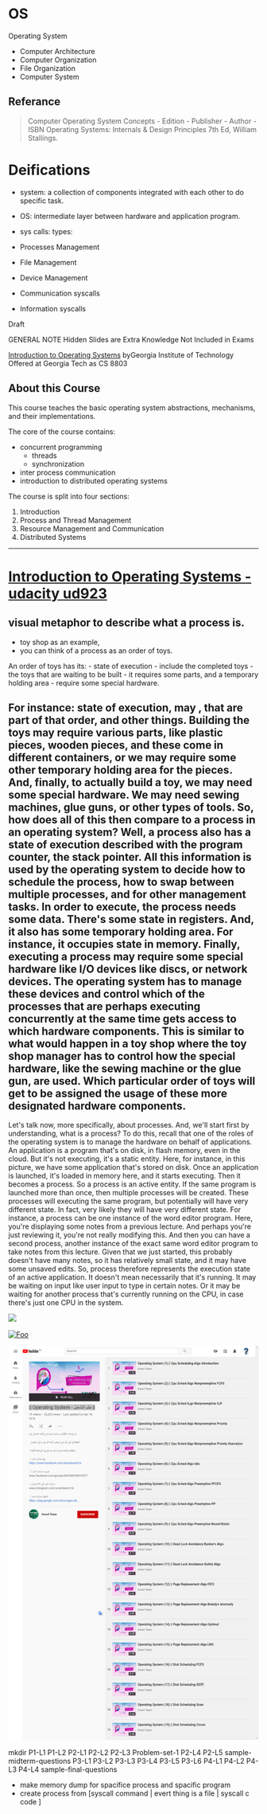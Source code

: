 OS
====

Operating System


- Computer Architecture
- Computer Organization
- File Organization
- Computer System

## Referance

> Computer Operating System Concepts
    - Edition
    - Publisher
    - Author
    - ISBN
> Operating Systems: Internals & Design Principles 7th Ed, William Stallings.




# Deifications
- system: a collection of components integrated with each other to do specific task.
- OS: intermediate layer between hardware and application program.


- sys calls:
types:
- Processes Management
- File Management
- Device Management
- Communication syscalls
- Information syscalls






Draft


GENERAL NOTE
Hidden Slides are Extra
Knowledge
Not Included in Exams




[Introduction to Operating Systems](https://www.udacity.com/course/introduction-to-operating-systems--ud923)
byGeorgia Institute of Technology
Offered at Georgia Tech as CS 8803

## About this Course

This course teaches the basic operating system abstractions, mechanisms, and their implementations.

The core of the course contains:
- concurrent programming
    - threads
    - synchronization
- inter process communication
- introduction to distributed operating systems

The course is split into four sections:
1. Introduction
2. Process and Thread Management
3. Resource Management and Communication
4. Distributed Systems

------------------------------------------------------------------------------------------------------------------------------------------
[Introduction to Operating Systems - udacity ud923](https://udacity.com/courses/ud923)
===

## visual metaphor to describe what a process is.

- toy shop as an example,
- you can think of a process as an order of toys.

An order of toys has its:
    - state of execution
        - include the completed toys
        - the toys that are waiting to be built
    - it requires some parts, and a temporary holding area
    - require some special hardware.

For instance:
    state of execution, may , that are part of that order, and other things.
Building the toys may require various parts, like plastic pieces, wooden pieces,
and these come in different containers, or
we may require some other temporary holding area for the pieces.
And, finally, to actually build a toy, we may need some special hardware.
We may need sewing machines, glue guns, or other types of tools.
So, how does all of this then compare to a process in an operating system?
Well, a process also has a state of execution described with
the program counter, the stack pointer.
All this information is used by the operating system to decide how
to schedule the process, how to swap between multiple processes, and
for other management tasks.
In order to execute, the process needs some data.
There's some state in registers.
And, it also has some temporary holding area.
For instance, it occupies state in memory.
Finally, executing a process may require some special hardware like
I/O devices like discs, or network devices.
The operating system has to manage these devices and
control which of the processes that are perhaps executing concurrently at
the same time gets access to which hardware components.
This is similar to what would happen in a toy shop where the toy shop
manager has to control how the special hardware, like the sewing machine or
the glue gun, are used.
Which particular order of toys will get to be assigned the usage of
these more designated hardware components.
------------------------------------------------------------------------------------------------------------------------------------------
Let's talk now, more specifically, about processes.
And, we'll start first by understanding, what is a process?
To do this, recall that one of the roles of
the operating system is to manage the hardware on behalf of applications.
An application is a program that's on disk, in flash memory, even in the cloud.
But it's not executing, it's a static entity.
Here, for instance,
in this picture, we have some application that's stored on disk.
Once an application is launched, it's loaded in memory here, and
it starts executing.
Then it becomes a process.
So a process is an active entity.
If the same program is launched more than once,
then multiple processes will be created.
These processes will executing the same program, but
potentially will have very different state.
In fact, very likely they will have very different state.
For instance, a process can be one instance of the word editor program.
Here, you're displaying some notes from a previous lecture.
And perhaps you're just reviewing it, you're not really modifying this.
And then you can have a second process, another instance of
the exact same word editor program to take notes from this lecture.
Given that we just started, this probably doesn't have many notes,
so it has relatively small state, and it may have some unsaved edits.
So, process therefore represents the execution state of an active application.
It doesn't mean necessarily that it's running.
It may be waiting on input like user input to type in certain notes.
Or it may be waiting for another process that's currently running on the CPU,
in case there's just one CPU in the system.







[<img src="http://www.google.com.au/images/nav_logo7.png">](http://google.com.au/)

[![Foo](http://www.google.com.au/images/nav_logo7.png)](http://google.com.au/)

[![|| Operating System - نظم التشغيل ||](./www.youtube.com_playlist_list=PLPn4eVPZKtrIHNa_VqFljCOdham1u4eu9.png)](https://www.youtube.com/playlist?list=PLPn4eVPZKtrIHNa_VqFljCOdham1u4eu9)




mkdir P1-L1 P1-L2 P2-L1 P2-L2 P2-L3 Problem-set-1 P2-L4 P2-L5 sample-midterm-questions P3-L1 P3-L2 P3-L3 P3-L4 P3-L5 P3-L6 P4-L1 P4-L2 P4-L3 P4-L4 sample-final-questions



- make memory dump for spacifice process and spacific  program
- create process from [syscall command | evert thing is a file | syscall c code ]